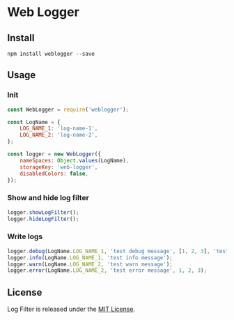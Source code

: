 # Web Logger

## Install

    npm install weblogger --save

## Usage

### Init

```js
const WebLogger = require('weblogger');

const LogName = {
	LOG_NAME_1: 'log-name-1',
	LOG_NAME_2: 'log-name-2',
};

const logger = new WebLogger({
    nameSpaces: Object.values(LogName),
    storageKey: 'web-logger',
    disabledColors: false,
});
```

### Show and hide log filter

```js
logger.showLogFilter();
logger.hideLogFilter();
```

### Write logs

```js
logger.debug(LogName.LOG_NAME_1, 'test debug message', [1, 2, 3], 'testStr');
logger.info(LogName.LOG_NAME_1, 'test info message');
logger.warn(LogName.LOG_NAME_2, 'test warn message');
logger.error(LogName.LOG_NAME_2, 'test error message', 1, 2, 3);
```

## License

Log Filter is released under the [MIT License](http://www.opensource.org/licenses/MIT).
